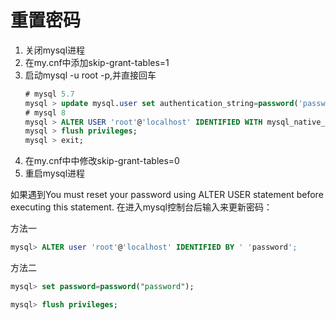# 重置密码

1.  关闭mysql进程
2.  在my.cnf中添加skip-grant-tables=1
3.  启动mysql -u root -p,并直接回车
    ```sql
    # mysql 5.7
    mysql > update mysql.user set authentication_string=password('password') where user='root';
    # mysql 8
    mysql > ALTER USER 'root'@'localhost' IDENTIFIED WITH mysql_native_password BY 'passowrd';
    mysql > flush privileges;
    mysql > exit;
    ```
4.  在my.cnf中中修改skip-grant-tables=0
5.  重启mysql进程

如果遇到You must reset your password using ALTER USER statement before executing this statement.
在进入mysql控制台后输入来更新密码：

方法一

```sql
mysql> ALTER user 'root'@'localhost' IDENTIFIED BY ' 'password';
```

方法二

```sql
mysql> set password=password("password");

mysql> flush privileges;
```
